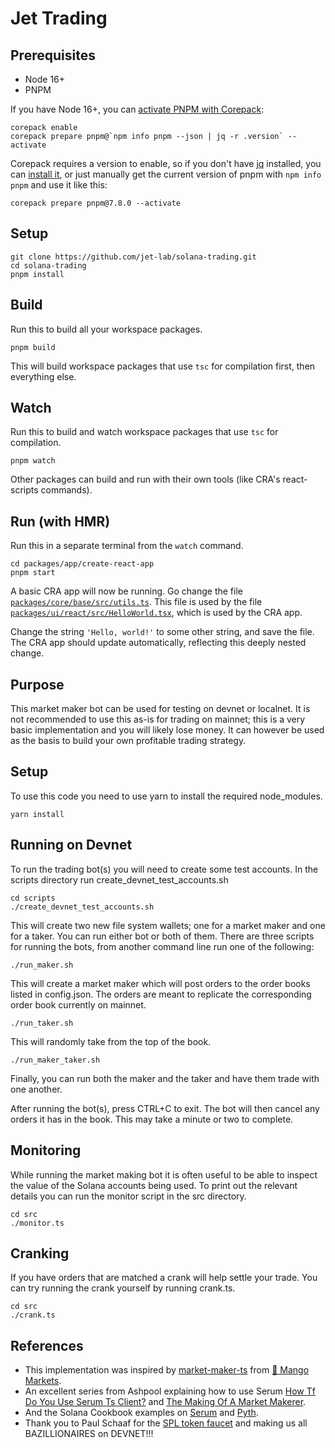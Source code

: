 # Jet Trading



## Prerequisites

* Node 16+
* PNPM

If you have Node 16+, you can [activate PNPM with Corepack](https://pnpm.io/installation#using-corepack):
```shell
corepack enable
corepack prepare pnpm@`npm info pnpm --json | jq -r .version` --activate
```

Corepack requires a version to enable, so if you don't have [jq](https://stedolan.github.io/jq/) installed, you can [install it](https://formulae.brew.sh/formula/jq), or just manually get the current version of pnpm with `npm info pnpm` and use it like this:

```shell
corepack prepare pnpm@7.8.0 --activate
```

## Setup

```shell
git clone https://github.com/jet-lab/solana-trading.git
cd solana-trading
pnpm install
```

## Build

Run this to build all your workspace packages.

```shell
pnpm build
```

This will build workspace packages that use `tsc` for compilation first, then everything else.

## Watch

Run this to build and watch workspace packages that use `tsc` for compilation.

```shell
pnpm watch
```

Other packages can build and run with their own tools (like CRA's react-scripts commands).

## Run (with HMR)

Run this in a separate terminal from the `watch` command.

```shell
cd packages/app/create-react-app
pnpm start
```

A basic CRA app will now be running. Go change the file [`packages/core/base/src/utils.ts`](./packages/core/base/src/utils.ts). This file is used by the file [`packages/ui/react/src/HelloWorld.tsx`](./packages/ui/react/src/HelloWorld.tsx), which is used by the CRA app.

Change the string `'Hello, world!'` to some other string, and save the file. The CRA app should update automatically, reflecting this deeply nested change.








## Purpose

This market maker bot can be used for testing on devnet or localnet. It is not recommended to use this as-is for trading on mainnet; this is a very basic implementation and you will likely lose money. It can however be used as the basis to build your own profitable trading strategy.


## Setup

To use this code you need to use yarn to install the required node_modules.

```shell
yarn install
```


## Running on Devnet

To run the trading bot(s) you will need to create some test accounts. In the scripts directory run create_devnet_test_accounts.sh

```shell
cd scripts
./create_devnet_test_accounts.sh
```

This will create two new file system wallets; one for a market maker and one for a taker. You can run either bot or both of them.
There are three scripts for running the bots, from another command line run one of the following:

```shell
./run_maker.sh
```

This will create a market maker which will post orders to the order books listed in config.json. The orders are meant to replicate the corresponding order book currently on mainnet.

```shell
./run_taker.sh
```

This will randomly take from the top of the book.

```shell
./run_maker_taker.sh
```

Finally, you can run both the maker and the taker and have them trade with one another.

After running the bot(s), press CTRL+C to exit. The bot will then cancel any orders it has in the book. This may take a minute or two to complete.


## Monitoring

While running the market making bot it is often useful to be able to inspect the value of the Solana accounts being used. To print out the relevant details you can run the monitor script in the src directory.

```shell
cd src
./monitor.ts
```


## Cranking

If you have orders that are matched a crank will help settle your trade. You can try running the crank yourself by running crank.ts.

```shell
cd src
./crank.ts
```


## References

- This implementation was inspired by [market-maker-ts](https://github.com/blockworks-foundation/market-maker-ts/) from [🥭 Mango Markets](https://mango.markets/).
- An excellent series from Ashpool explaining how to use Serum [How Tf Do You Use Serum Ts Client?](https://ashpoolin.github.io/how-tf-do-you-use-serum-ts-client) and [The Making Of A Market Makerer](https://ashpoolin.github.io/the-making-of-a-market-makerer).
- And the Solana Cookbook examples on [Serum](https://solanacookbook.com/integrations/serum.html) and [Pyth](https://solanacookbook.com/integrations/pyth.html).
- Thank you to Paul Schaaf for the [SPL token faucet](https://github.com/paul-schaaf/spl-token-faucet) and making us all BAZILLIONAIRES on DEVNET!!!

